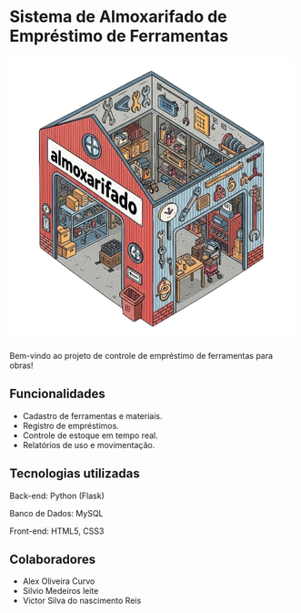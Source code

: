 # Sistema de Almoxarifado de Empréstimo de Ferramentas

![Imagem](https://github.com/Alex-Olv/Almoxarifado/blob/main/static/assets/unnamed_2_-removebg-preview.png)

Bem-vindo ao projeto de controle de empréstimo de ferramentas para obras!

## Funcionalidades

- Cadastro de ferramentas e materiais.
- Registro de empréstimos.
- Controle de estoque em tempo real.
- Relatórios de uso e movimentação.

## Tecnologias utilizadas

Back-end: Python (Flask)

Banco de Dados: MySQL

Front-end: HTML5, CSS3

## Colaboradores

- Alex Oliveira Curvo
- Silvio Medeiros leite
- Victor Silva do nascimento Reis





